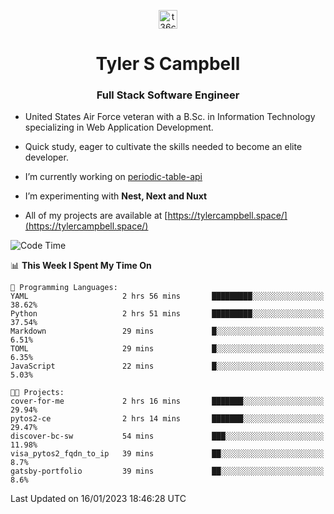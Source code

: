 <p align="center">
<a href="https://www.linkedin.com/in/t36campbell" target="blank"><img align="center" src="https://ik.imagekit.io/t36campbell/Portfolio/linkedin.png.original_m8bbGgPh6.png" alt="t36campbell" height="30" width="30" /></a>
</p>
<h1 align="center">Tyler S Campbell</h1>
<h3 align="center">Full Stack Software Engineer</h3>

* United States Air Force veteran with a B.Sc. in Information Technology specializing in Web Application Development. 

* Quick study, eager to cultivate the skills needed to become an elite developer.

* I’m currently working on [periodic-table-api](https://github.com/t36campbell/periodic-table-api)

* I’m experimenting with **Nest, Next and Nuxt**

* All of my projects are available at [https://tylercampbell.space/](https://tylercampbell.space/)

<!--START_SECTION:waka-->
![Code Time](http://img.shields.io/badge/Code%20Time-2%2C094%20hrs%2029%20mins-blue)

📊 **This Week I Spent My Time On** 

```text
💬 Programming Languages: 
YAML                     2 hrs 56 mins       █████████░░░░░░░░░░░░░░░░   38.62% 
Python                   2 hrs 51 mins       █████████░░░░░░░░░░░░░░░░   37.54% 
Markdown                 29 mins             █░░░░░░░░░░░░░░░░░░░░░░░░   6.51% 
TOML                     29 mins             █░░░░░░░░░░░░░░░░░░░░░░░░   6.35% 
JavaScript               22 mins             █░░░░░░░░░░░░░░░░░░░░░░░░   5.03%

🐱‍💻 Projects: 
cover-for-me             2 hrs 16 mins       ███████░░░░░░░░░░░░░░░░░░   29.94% 
pytos2-ce                2 hrs 14 mins       ███████░░░░░░░░░░░░░░░░░░   29.47% 
discover-bc-sw           54 mins             ███░░░░░░░░░░░░░░░░░░░░░░   11.98% 
visa_pytos2_fqdn_to_ip   39 mins             ██░░░░░░░░░░░░░░░░░░░░░░░   8.7% 
gatsby-portfolio         39 mins             ██░░░░░░░░░░░░░░░░░░░░░░░   8.6%

```


 Last Updated on 16/01/2023 18:46:28 UTC
<!--END_SECTION:waka-->
